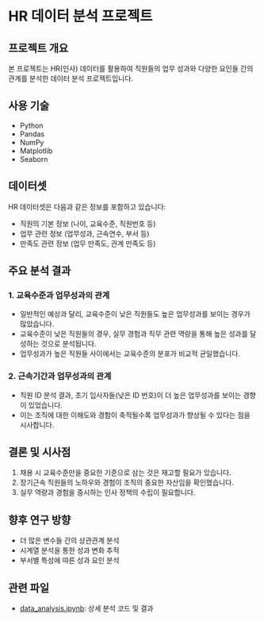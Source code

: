 # HR 데이터 분석 프로젝트

## 프로젝트 개요
본 프로젝트는 HR(인사) 데이터를 활용하여 직원들의 업무 성과와 다양한 요인들 간의 관계를 분석한 데이터 분석 프로젝트입니다.

## 사용 기술
- Python
- Pandas
- NumPy 
- Matplotlib
- Seaborn

## 데이터셋
HR 데이터셋은 다음과 같은 정보를 포함하고 있습니다:
- 직원의 기본 정보 (나이, 교육수준, 직원번호 등)
- 업무 관련 정보 (업무성과, 근속연수, 부서 등)
- 만족도 관련 정보 (업무 만족도, 관계 만족도 등)

## 주요 분석 결과

### 1. 교육수준과 업무성과의 관계
- 일반적인 예상과 달리, 교육수준이 낮은 직원들도 높은 업무성과를 보이는 경우가 많았습니다.
- 교육수준이 낮은 직원들의 경우, 실무 경험과 직무 관련 역량을 통해 높은 성과를 달성하는 것으로 분석됩니다.
- 업무성과가 높은 직원들 사이에서는 교육수준의 분포가 비교적 균일했습니다.

### 2. 근속기간과 업무성과의 관계
- 직원 ID 분석 결과, 초기 입사자들(낮은 ID 번호)이 더 높은 업무성과를 보이는 경향이 있었습니다.
- 이는 조직에 대한 이해도와 경험이 축적될수록 업무성과가 향상될 수 있다는 점을 시사합니다.

## 결론 및 시사점
1. 채용 시 교육수준만을 중요한 기준으로 삼는 것은 재고할 필요가 있습니다.
2. 장기근속 직원들의 노하우와 경험이 조직의 중요한 자산임을 확인했습니다.
3. 실무 역량과 경험을 중시하는 인사 정책의 수립이 필요합니다.

## 향후 연구 방향
- 더 많은 변수들 간의 상관관계 분석
- 시계열 분석을 통한 성과 변화 추적
- 부서별 특성에 따른 성과 요인 분석


## 관련 파일
- [data_analysis.ipynb](data_analysis.ipynb): 상세 분석 코드 및 결과

